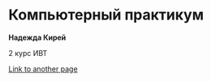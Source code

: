 # Компьютерный практикум
**Надежда Кирей**

2 курс ИВТ

[Link to another page](nadezhdakirei.github.io/another-page.md)
